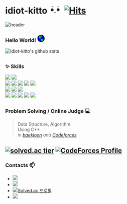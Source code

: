 # idiot-kitto&nbsp;<img src="https://github.com/idiot-kitto/idiot-kitto/blob/main/aing_eyes.gif" width="40px"> [![Hits](https://hits.seeyoufarm.com/api/count/incr/badge.svg?url=https%3A%2F%2Fgithub.com%2Fidiot-kitto%2Fhit-counter&count_bg=%2379C83D&title_bg=%23555555&icon=&icon_color=%23E7E7E7&title=hits&edge_flat=false)](https://hits.seeyoufarm.com)

![header](https://capsule-render.vercel.app/api?type=waving&color=gradient&height=200&section=header&text=idiot-kitto's%20Github&fontSize=40&fontAlign=50&fontAlignY=40)

### Hello World!&nbsp;<img src="https://github.com/Kinetic27/Kinetic27/blob/master/earth.gif" width="24px">

![idiot-kitto's github stats](https://github-readme-stats.vercel.app/api?username=idiot-kitto&show_icons=true&theme=synthwave)

  
<h2>
  
  ### ✨ Skills
<!-- <img src="https://img.shields.io/badge/이름-컬러?style=flat&logo=이름&logoColor=white"/> -->
  <img src="https://img.shields.io/badge/C++-00599C?style=flat&logo=C%2B%2B&logoColor=white"/>&nbsp;<img src="https://img.shields.io/badge/Python-3776AB?style=flat&logo=Python&logoColor=white"/><br><img src="https://img.shields.io/badge/HTML5-E34F26?style=flat&logo=HTML5&logoColor=white"/>&nbsp;<img src="https://img.shields.io/badge/CSS3-1572B6?style=flat&logo=CSS3&logoColor=white"/>&nbsp;<img src="https://img.shields.io/badge/Sass-CC6699?style=flat&logo=Sass&logoColor=white"/>&nbsp;<img src="https://img.shields.io/badge/Javascript-F7DF1E?style=flat&logo=Javascript&logoColor=white"/>&nbsp;<img src="https://img.shields.io/badge/React-61DAFB?style=flat&logo=React&logoColor=white"/><br><img src="https://img.shields.io/badge/Node.js-339933?style=flat&logo=Node.js&logoColor=white"/>&nbsp;<img src="https://img.shields.io/badge/MySQL-4479A1?style=flat&logo=MySQL&logoColor=white"/>&nbsp;<img src="https://img.shields.io/badge/Express-000000?style=flat&logo=Express&logoColor=white"/><br><img src="https://img.shields.io/badge/Git-F05032?style=flat&logo=Git&logoColor=white"/>&nbsp;<img src="https://img.shields.io/badge/Github-181717?style=flat&logo=Github&logoColor=white"/>&nbsp;<img src="https://img.shields.io/badge/Github Actions-2088FF?style=flat&logo=Github-Actions&logoColor=white"/>&nbsp;<img src="https://img.shields.io/badge/Figma-F24E1E?style=flat&logo=Figma&logoColor=white"/>&nbsp;<img src="https://img.shields.io/badge/Trello-0052CC?style=flat&logo=Trello&logoColor=white"/>
  
</h2>

<h2>
  
  ### Problem Solving / Online Judge 💻
  <blockquote>
    <p>
      Data Structure, Algorithm<br>
      Using C++<br>
      <em>
        in <a href="https://www.acmicpc.net/user/kitae0629" rel="nofollow">baekjoon</a> and <a href="http://codeforces.com/profile/kitae0629" rel="nofollow">Codeforces</a>
      </em>
    </p>
  </blockquote>

</h2>

<h2>
  
  [![solved.ac tier](http://mazassumnida.wtf/api/pastel/generate_badge?boj=kitae0629)](https://solved.ac/kitae0629)
  [![CodeForces Profile](https://cf.leed.at?id=WAphobia)](https://codeforces.com/profile/WAphobia)

</h2>
  
  
### Contacts 📫

- <a href="mailto:kitae0629@naver.com"> <img src="https://img.shields.io/badge/Email-03C75A?style=flat&logo=Naver&logoColor=white"/> </a>
- <a href="https://open.kakao.com/o/scu8fHEc"> <img src="https://img.shields.io/badge/KakaoTalk-FFCD00?style=flat&logo=KakaoTalk&logoColor=white"/> </a>
- <a href="https://boj.kr/kitae0629"> [![Solved.ac 프로필](http://mazassumnida.wtf/api/mini/generate_badge?boj=kitae0629)](https://solved.ac/kitae0629) </a>
- <a href="https://codeforces.com/profile/WAphobia"> <img src="https://img.shields.io/badge/Codeforces-1F8ACB?style=flat&logo=Codeforces&logoColor=white"/> </a>
